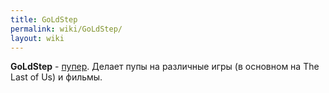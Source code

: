 ```yaml
---
title: GoLdStep
permalink: wiki/GoLdStep/
layout: wiki
---
```


**GoLdStep** - [пупер](Пуперы "wikilink"). Делает пупы на различные игры
(в основном на The Last of Us) и фильмы.
